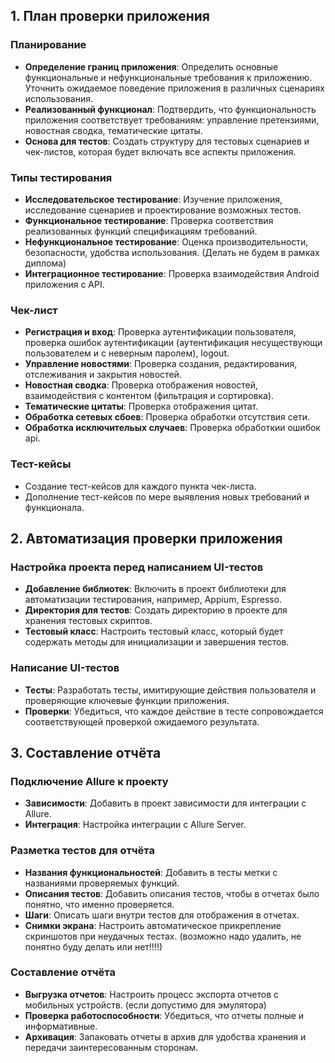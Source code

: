 ## 1. План проверки приложения

### Планирование
- **Определение границ приложения**: Определить основные функциональные и нефункциональные требования к приложению. Уточнить ожидаемое поведение приложения в различных сценариях использования.
- **Реализованный функционал**: Подтвердить, что функциональность приложения соответствует требованиям: управление претензиями, новостная сводка, тематические цитаты.
- **Основа для тестов**: Создать структуру для тестовых сценариев и чек-листов, которая будет включать все аспекты приложения.

### Типы тестирования
- **Исследовательское тестирование**: Изучение приложения, исследование сценариев и проектирование возможных тестов.
- **Функциональное тестирование**: Проверка соответствия реализованных функций спецификациям требований.
- **Нефункциональное тестирование**: Оценка производительности, безопасности, удобства использования. (Делать не будем в рамках диплома)
- **Интеграционное тестирование**: Проверка взаимодействия Android приложения с API.

### Чек-лист
- **Регистрация и вход**: Проверка аутентификации пользователя, проверка ошибок аутентификации (аутентификация несуществующи пользователем и с неверным паролем), logout.
- **Управление новостями**: Проверка создания, редактирования, отслеживания и закрытия новостей.
- **Новостная сводка**: Проверка отображения новостей, взаимодействия с контентом (фильтрация и сортировка).
- **Тематические цитаты**: Проверка отображения цитат.
- **Обработка сетевых сбоев**: Проверка обработки отсутствия сети.
- **Обработка исключительых случаев**: Проверка обработкии ошибок api.

### Тест-кейсы
- Создание тест-кейсов для каждого пункта чек-листа.
- Дополнение тест-кейсов по мере выявления новых требований и функционала.

## 2. Автоматизация проверки приложения

### Настройка проекта перед написанием UI-тестов
- **Добавление библиотек**: Включить в проект библиотеки для автоматизации тестирования, например, Appium, Espresso.
- **Директория для тестов**: Создать директорию в проекте для хранения тестовых скриптов.
- **Тестовый класс**: Настроить тестовый класс, который будет содержать методы для инициализации и завершения тестов.

### Написание UI-тестов
- **Тесты**: Разработать тесты, имитирующие действия пользователя и проверяющие ключевые функции приложения.
- **Проверки**: Убедиться, что каждое действие в тесте сопровождается соответствующей проверкой ожидаемого результата.

## 3. Составление отчёта

### Подключение Allure к проекту
- **Зависимости**: Добавить в проект зависимости для интеграции с Allure.
- **Интеграция**: Настройка интеграции с Allure Server. 

### Разметка тестов для отчёта
- **Названия функциональностей**: Добавить в тесты метки с названиями проверяемых функций.
- **Описания тестов**: Добавить описания тестов, чтобы в отчетах было понятно, что именно проверяется.
- **Шаги**: Описать шаги внутри тестов для отображения в отчетах.
- **Снимки экрана**: Настроить автоматическое прикрепление скриншотов при неудачных тестах. (возможно надо удалить, не понятно буду делать или нет!!!!)

### Составление отчёта
- **Выгрузка отчетов**: Настроить процесс экспорта отчетов с мобильных устройств. (если допустимо для эмулятора)
- **Проверка работоспособности**: Убедиться, что отчеты полные и информативные.
- **Архивация**: Запаковать отчеты в архив для удобства хранения и передачи заинтересованным сторонам.